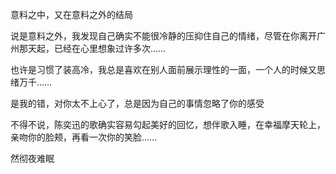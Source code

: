 意料之中，又在意料之外的结局

说是意料之外，我发现自己确实不能很冷静的压抑住自己的情绪，尽管在你离开广州那天起，已经在心里想象过许多次……

也许是习惯了装高冷，我总是喜欢在别人面前展示理性的一面，一个人的时候又思绪万千……

是我的错，对你太不上心了，总是因为自己的事情忽略了你的感受

不得不说，陈奕迅的歌确实容易勾起美好的回忆，想伴歌入睡，在幸福摩天轮上，亲吻你的脸颊，再看一次你的笑脸……

然彻夜难眠
